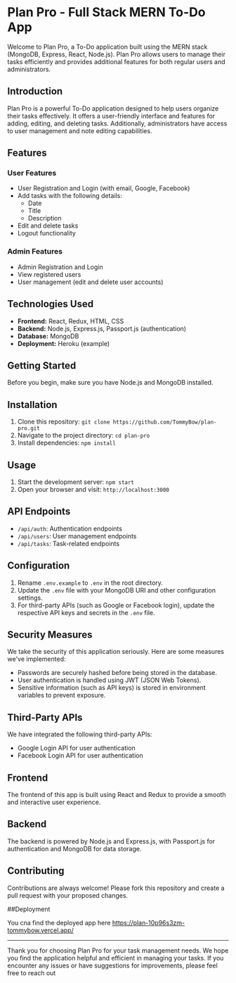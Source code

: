 # Plan Pro - Full Stack MERN To-Do App

Welcome to Plan Pro, a To-Do application built using the MERN stack (MongoDB, Express, React, Node.js). Plan Pro allows users to manage their tasks efficiently and provides additional features for both regular users and administrators.

## Introduction

Plan Pro is a powerful To-Do application designed to help users organize their tasks effectively. It offers a user-friendly interface and features for adding, editing, and deleting tasks. Additionally, administrators have access to user management and note editing capabilities.

## Features

### User Features

- User Registration and Login (with email, Google, Facebook)
- Add tasks with the following details:
  - Date
  - Title
  - Description
- Edit and delete tasks
- Logout functionality

### Admin Features

- Admin Registration and Login
- View registered users
- User management (edit and delete user accounts)

## Technologies Used

- **Frontend:** React, Redux, HTML, CSS
- **Backend:** Node.js, Express.js, Passport.js (authentication)
- **Database:** MongoDB
- **Deployment:** Heroku (example)

## Getting Started

Before you begin, make sure you have Node.js and MongoDB installed.

## Installation

1. Clone this repository: `git clone https://github.com/TommyBow/plan-pro.git`
2. Navigate to the project directory: `cd plan-pro`
3. Install dependencies: `npm install`

## Usage

1. Start the development server: `npm start`
2. Open your browser and visit: `http://localhost:3000`

## API Endpoints

- `/api/auth`: Authentication endpoints
- `/api/users`: User management endpoints
- `/api/tasks`: Task-related endpoints

## Configuration

1. Rename `.env.example` to `.env` in the root directory.
2. Update the `.env` file with your MongoDB URI and other configuration settings.
3. For third-party APIs (such as Google or Facebook login), update the respective API keys and secrets in the `.env` file.

## Security Measures

We take the security of this application seriously. Here are some measures we've implemented:

- Passwords are securely hashed before being stored in the database.
- User authentication is handled using JWT (JSON Web Tokens).
- Sensitive information (such as API keys) is stored in environment variables to prevent exposure.

## Third-Party APIs

We have integrated the following third-party APIs:

- Google Login API for user authentication
- Facebook Login API for user authentication


## Frontend

The frontend of this app is built using React and Redux to provide a smooth and interactive user experience.

## Backend

The backend is powered by Node.js and Express.js, with Passport.js for authentication and MongoDB for data storage.

## Contributing

Contributions are always welcome! Please fork this repository and create a pull request with your proposed changes.

##Deployment

You cna find the deployed app here https://plan-10p96s3zm-tommybow.vercel.app/

---

Thank you for choosing Plan Pro for your task management needs. We hope you find the application helpful and efficient in managing your tasks. If you encounter any issues or have suggestions for improvements, please feel free to reach out
